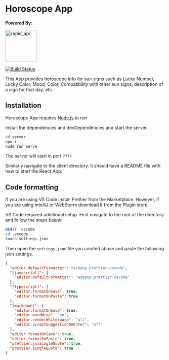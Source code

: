 # Horoscope App

**Powered By:**

<img width="100" alt="rapid_api" src="https://user-images.githubusercontent.com/32971892/205967268-7eead88a-b6bd-45ab-b0c8-45321ef91c52.png">

[![Build Status](https://travis-ci.org/joemccann/dillinger.svg?branch=master)](https://travis-ci.org/joemccann/dillinger)

This App provides horoscope info for sun signs such as Lucky Number, Lucky Color, Mood, Color, Compatibility with other sun signs, description of a sign for that day, etc.

## Installation

Horoscope App requires [Node.js](https://nodejs.org/) to run

Install the dependencies and devDependencies and start the server.

```sh
cd server
npm i
node run serve
```

The server will start in port `7777`

Similarly navigate to the client directory. It should have a README file with how to start the React App.

## Code formatting

If you are using VS Code install Prettier from the Marketplace. However, if you are using IntelliJ or WebStorm download it from the Plugin store.

VS Code required additional setup. First navigate to the root of the directory and follow the steps below:

```sh
mkdir .vscode
cd .vscode
touch settings.json
```

Then open the `settings.json` file you created above and paste the following json settings.

```json
{
  "editor.defaultFormatter": "esbenp.prettier-vscode",
  "[javascript]": {
    "editor.defaultFormatter": "esbenp.prettier-vscode"
  },
  "[typescript]": {
    "editor.formatOnSave": true,
    "editor.formatOnPaste": true
  },
  "[markdown]": {
    "editor.formatOnSave": true,
    "editor.wordWrap": "on",
    "editor.renderWhitespace": "all",
    "editor.acceptSuggestionOnEnter": "off"
  },
  "editor.formatOnSave": true,
  "editor.formatOnPaste": true,
  "prettier.jsxSingleQuote": true,
  "prettier.singleQuote": true
}
```

